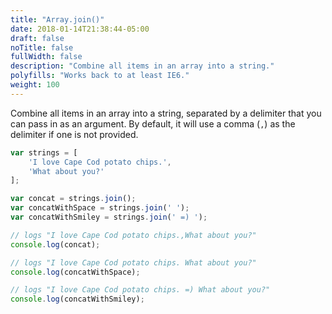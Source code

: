```yaml
---
title: "Array.join()"
date: 2018-01-14T21:38:44-05:00
draft: false
noTitle: false
fullWidth: false
description: "Combine all items in an array into a string."
polyfills: "Works back to at least IE6."
weight: 100
---
```


Combine all items in an array into a string, separated by a delimiter that you can pass in as an argument. By default, it will use a comma (`,`) as the delimiter if one is not provided.

```javascript
var strings = [
	'I love Cape Cod potato chips.',
	'What about you?'
];

var concat = strings.join();
var concatWithSpace = strings.join(' ');
var concatWithSmiley = strings.join(' =) ');

// logs "I love Cape Cod potato chips.,What about you?"
console.log(concat);

// logs "I love Cape Cod potato chips. What about you?"
console.log(concatWithSpace);

// logs "I love Cape Cod potato chips. =) What about you?"
console.log(concatWithSmiley);
```